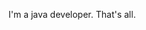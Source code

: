 I'm a java developer. That's all.
<!---
b00mshaka1aka/b00mshaka1aka is a ✨ special ✨ repository because its `README.md` (this file) appears on your GitHub profile.
You can click the Preview link to take a look at your changes.
--->
